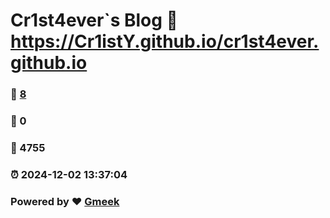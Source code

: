 # Cr1st4ever`s Blog :link: https://Cr1istY.github.io/cr1st4ever.github.io 
### :page_facing_up: [8](https://Cr1istY.github.io/cr1st4ever.github.io/tag.html) 
### :speech_balloon: 0 
### :hibiscus: 4755 
### :alarm_clock: 2024-12-02 13:37:04 
### Powered by :heart: [Gmeek](https://github.com/Meekdai/Gmeek)
